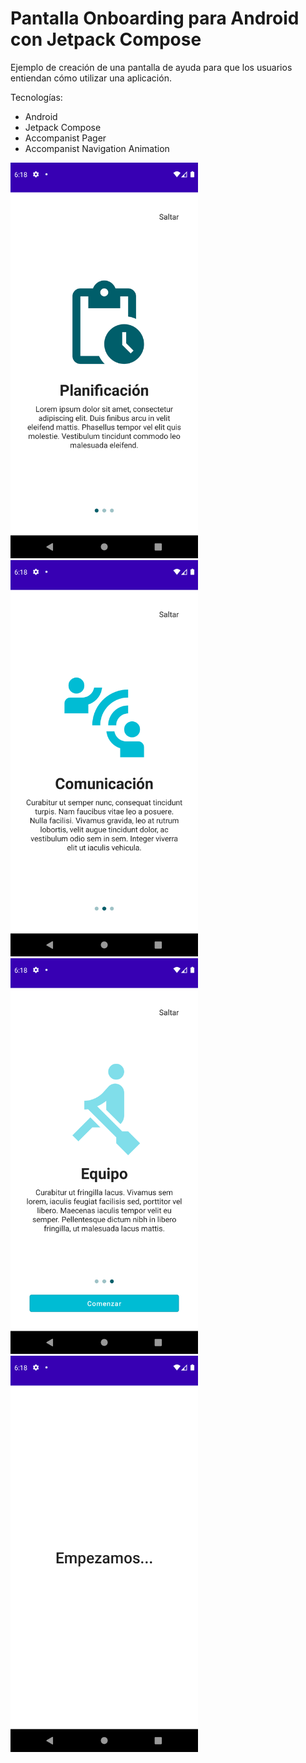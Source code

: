# Pantalla Onboarding para Android con Jetpack Compose

Ejemplo de creación de una pantalla de ayuda para que los usuarios entiendan cómo utilizar una aplicación.

Tecnologías:
- Android
- Jetpack Compose
- Accompanist Pager
- Accompanist Navigation Animation

<img src="./images/page1.png" width="300" />

<img src="./images/page2.png" width="300" />

<img src="./images/page3.png" width="300" />

<img src="./images/home.png" width="300" />